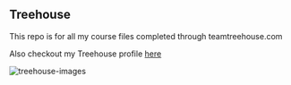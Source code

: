 ## Treehouse

This repo is for all my course files completed through teamtreehouse.com

Also checkout my Treehouse profile [here](https://teamtreehouse.com/chriskomaroff/)

![treehouse-images](https://cloud.githubusercontent.com/assets/16196725/11725636/8508b818-9f2f-11e5-98e2-f4c4cd5210fe.jpg)

